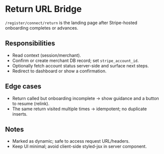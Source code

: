 # Return URL Bridge

`/register/connect/return` is the landing page after Stripe-hosted onboarding completes or advances.

## Responsibilities
- Read context (session/merchant).
- Confirm or create merchant DB record; set `stripe_account_id`.
- Optionally fetch account status server-side and surface next steps.
- Redirect to dashboard or show a confirmation.

## Edge cases
- Return called but onboarding incomplete → show guidance and a button to resume (relink).
- The same return visited multiple times → idempotent; no duplicate inserts.

## Notes
- Marked as dynamic; safe to access request URL/headers.
- Keep UI minimal; avoid client-side styled-jsx in server component.
